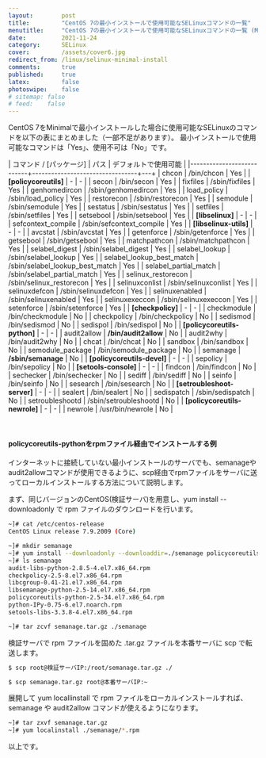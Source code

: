 ```yaml
---
layout:        post
title:         "CentOS 7の最小インストールで使用可能なSELinuxコマンドの一覧"
menutitle:     "CentOS 7の最小インストールで使用可能なSELinuxコマンドの一覧 (Minimal Install)"
date:          2021-11-24
category:      SELinux
cover:         /assets/cover6.jpg
redirect_from: /linux/selinux-minimal-install
comments:      true
published:     true
latex:         false
photoswipe:    false
# sitemap: false
# feed:    false
---
```



CentOS 7をMinimalで最小インストールした場合に使用可能なSELinuxのコマンドを以下の表にまとめました（一部不足があります）。
最小インストールで使用可能なコマンドは「Yes」、使用不可は「No」です。

| コマンド / [パッケージ]      | パス                 | デフォルトで使用可能 |
|---------------------------+---------------------------------+---+
| chcon                     | /bin/chcon                      | Yes |
| **[policycoreutils]**     | -                               | -  |
| secon                     | /bin/secon                      | Yes |
| fixfiles                  | /sbin/fixfiles                  | Yes |
| genhomedircon             | /sbin/genhomedircon             | Yes |
| load_policy               | /sbin/load_policy               | Yes |
| restorecon                | /sbin/restorecon                | Yes |
| semodule                  | /sbin/semodule                  | Yes |
| sestatus                  | /sbin/sestatus                  | Yes |
| setfiles                  | /sbin/setfiles                  | Yes |
| setsebool                 | /sbin/setsebool                 | Yes |
| **[libselinux]**          | -                               | -  |
| sefcontext_compile        | /sbin/sefcontext_compile        | Yes |
| **[libselinux-utils]**    | -                               | -  |
| avcstat                   | /sbin/avcstat                   | Yes |
| getenforce                | /sbin/getenforce                | Yes |
| getsebool                 | /sbin/getsebool                 | Yes |
| matchpathcon              | /sbin/matchpathcon              | Yes |
| selabel_digest            | /sbin/selabel_digest            | Yes |
| selabel_lookup            | /sbin/selabel_lookup            | Yes |
| selabel_lookup_best_match | /sbin/selabel_lookup_best_match | Yes |
| selabel_partial_match     | /sbin/selabel_partial_match     | Yes |
| selinux_restorecon        | /sbin/selinux_restorecon        | Yes |
| selinuxconlist            | /sbin/selinuxconlist            | Yes |
| selinuxdefcon             | /sbin/selinuxdefcon             | Yes |
| selinuxenabled            | /sbin/selinuxenabled            | Yes |
| selinuxexeccon            | /sbin/selinuxexeccon            | Yes |
| setenforce                | /sbin/setenforce                | Yes |
| **[checkpolicy]**         | -                               | -  |
| checkmodule               | /bin/checkmodule                | No |
| checkpolicy               | /bin/checkpolicy                | No |
| sedismod                  | /bin/sedismod                   | No |
| sedispol                  | /bin/sedispol                   | No |
| **[policycoreutils-python]** | -                            | -  |
| audit2allow               | **/bin/audit2allow**            | No |
| audit2why                 | /bin/audit2why                  | No |
| chcat                     | /bin/chcat                      | No |
| sandbox                   | /bin/sandbox                    | No |
| semodule_package          | /bin/semodule_package           | No |
| semanage                  | **/sbin/semanage**              | No |
| **[policycoreutils-devel]** | -                             | -  |
| sepolicy                  | /bin/sepolicy                   | No |
| **[setools-console]**     | -                               | -  |
| findcon                   | /bin/findcon                    | No |
| sechecker                 | /bin/sechecker                  | No |
| sediff                    | /bin/sediff                     | No |
| seinfo                    | /bin/seinfo                     | No |
| sesearch                  | /bin/sesearch                   | No |
| **[setroubleshoot-server]** | -                             | -  |
| sealert                   | /bin/sealert                    | No |
| sedispatch                | /sbin/sedispatch                | No |
| setroubleshootd           | /sbin/setroubleshootd           | No |
| **[policycoreutils-newrole]** | -                           | -  |
| newrole                   | /usr/bin/newrole                | No |

<br>

#### policycoreutils-pythonをrpmファイル経由でインストールする例

インターネットに接続していない最小インストールのサーバでも、semanageやaudit2allowコマンドが使用できるように、scp経由でrpmファイルをサーバに送ってローカルインストールする方法について説明します。

まず、同じバージョンのCentOS(検証サーバ)を用意し、yum install --downloadonly で rpm ファイルのダウンロードを行います。

```bash
~]# cat /etc/centos-release
CentOS Linux release 7.9.2009 (Core)

~]# mkdir semanage
~]# yum install --downloadonly --downloaddir=./semanage policycoreutils-python
~]# ls semanage
audit-libs-python-2.8.5-4.el7.x86_64.rpm
checkpolicy-2.5-8.el7.x86_64.rpm
libcgroup-0.41-21.el7.x86_64.rpm
libsemanage-python-2.5-14.el7.x86_64.rpm
policycoreutils-python-2.5-34.el7.x86_64.rpm
python-IPy-0.75-6.el7.noarch.rpm
setools-libs-3.3.8-4.el7.x86_64.rpm

~]# tar zcvf semanage.tar.gz ./semanage
```

検証サーバで rpm ファイルを固めた .tar.gz ファイルを本番サーバに scp で転送します。

```bash
$ scp root@検証サーバIP:/root/semanage.tar.gz ./

$ scp semanage.tar.gz root@本番サーバIP:~
```

展開して yum locallinstall で rpm ファイルをローカルインストールすれば、semanage や audit2allow コマンドが使えるようになります。

```bash
~]# tar zxvf semanage.tar.gz
~]# yum localinstall ./semanage/*.rpm
```

以上です。

